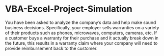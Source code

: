 # VBA-Excel-Project-Simulation
You have been asked to analyze the company’s data and help make sound business decisions. Specifically, your employer sells warranties on a variety of their products such as phones, microwaves, computers, cameras, etc. If a customer buys a warranty for their purchase and it actually break down in the future, this results in a warranty claim where your company will need to provide reimbursement back to the customer.
